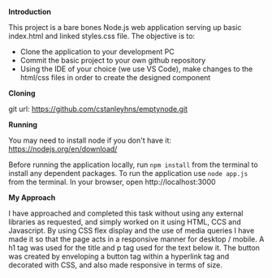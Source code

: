 **Introduction**

This project is a bare bones Node.js web application serving up basic index.html and linked styles.css file. The objective is to:

 - Clone the application to your development PC
 - Commit the basic project to your own github repository
 - Using the IDE of your choice (we use VS Code), make changes to the html/css files in order to create the designed component

**Cloning**

git url:		 https://github.com/cstanleyhns/emptynode.git

**Running**

You may need to install node if you don't have it: https://nodejs.org/en/download/ 

Before running the application locally, run `npm install` from the terminal to install any dependent packages. To run the application use `node app.js` from the terminal. In your browser, open http://localhost:3000

**My Approach**

I have approached and completed this task without using any external libraries as requested, and simply worked on it using HTML, CCS and Javascript. By using CSS flex display and the use of media queries I have made it so that the page acts in a responsive manner for desktop / mobile. A h1 tag was used for the title and p tag used for the text below it. The button was created by enveloping a button tag within a hyperlink tag and decorated with CSS, and also made responsive in terms of size.

